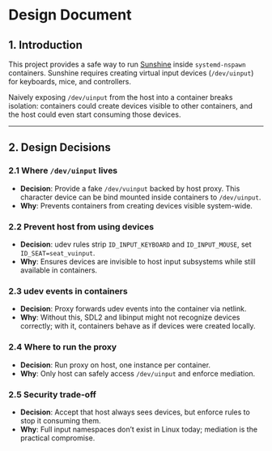 # Design Document

## 1. Introduction

This project provides a safe way to run [Sunshine](https://github.com/LizardByte/Sunshine) inside `systemd-nspawn` containers.
Sunshine requires creating virtual input devices (`/dev/uinput`) for keyboards, mice, and controllers.

Naively exposing `/dev/uinput` from the host into a container breaks isolation: containers could create devices visible to other containers, and the host could even start consuming those devices.

---

## 2. Design Decisions

### 2.1 Where `/dev/uinput` lives

* **Decision**: Provide a fake `/dev/vuinput` backed by host proxy. This character device can be bind mounted inside containers to `/dev/uinput`.
* **Why**: Prevents containers from creating devices visible system-wide.

### 2.2 Prevent host from using devices

* **Decision**: udev rules strip `ID_INPUT_KEYBOARD` and `ID_INPUT_MOUSE`, set `ID_SEAT=seat_vuinput`.
* **Why**: Ensures devices are invisible to host input subsystems while still available in containers.

### 2.3 udev events in containers

* **Decision**: Proxy forwards udev events into the container via netlink.
* **Why**: Without this, SDL2 and libinput might not recognize devices correctly; with it, containers behave as if devices were created locally.

### 2.4 Where to run the proxy

* **Decision**: Run proxy on host, one instance per container.
* **Why**: Only host can safely access `/dev/uinput` and enforce mediation.

### 2.5 Security trade-off

* **Decision**: Accept that host always sees devices, but enforce rules to stop it consuming them.
* **Why**: Full input namespaces don’t exist in Linux today; mediation is the practical compromise.
